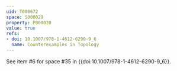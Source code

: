 ```yaml
---
uid: T000672
space: S000029
property: P000020
value: true
refs:
- doi: 10.1007/978-1-4612-6290-9_6
  name: Counterexamples in Topology
---
```


See item #6 for space #35 in {{doi:10.1007/978-1-4612-6290-9_6}}.
